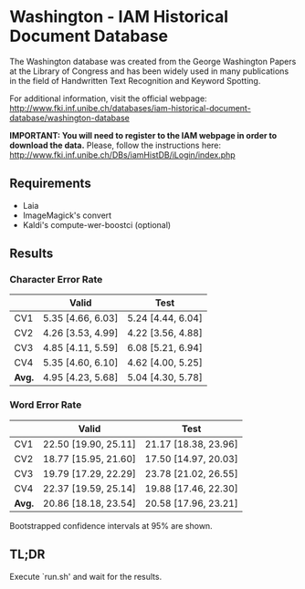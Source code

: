 # Washington - IAM Historical Document Database

The Washington database was created from the George Washington Papers at the
Library of Congress and has been widely used in many publications in the field
of Handwritten Text Recognition and Keyword Spotting.

For additional information, visit the official webpage:
http://www.fki.inf.unibe.ch/databases/iam-historical-document-database/washington-database

**IMPORTANT: You will need to register to the IAM webpage in order to download
the data.** Please, follow the instructions here:
http://www.fki.inf.unibe.ch/DBs/iamHistDB/iLogin/index.php

## Requirements

- Laia
- ImageMagick's convert
- Kaldi's compute-wer-boostci (optional)

## Results

### Character Error Rate

|          | Valid             | Test              |
|----------|-------------------|-------------------|
| CV1      | 5.35 [4.66, 6.03] | 5.24 [4.44, 6.04] |
| CV2      | 4.26 [3.53, 4.99] | 4.22 [3.56, 4.88] |
| CV3      | 4.85 [4.11, 5.59] | 6.08 [5.21, 6.94] |
| CV4      | 5.35 [4.60, 6.10] | 4.62 [4.00, 5.25] |
| **Avg.** | 4.95 [4.23, 5.68] | 5.04 [4.30, 5.78] |

### Word Error Rate

|          | Valid                | Test                 |
|----------|----------------------|----------------------|
| CV1      | 22.50 [19.90, 25.11] | 21.17 [18.38, 23.96] |
| CV2      | 18.77 [15.95, 21.60] | 17.50 [14.97, 20.03] |
| CV3      | 19.79 [17.29, 22.29] | 23.78 [21.02, 26.55] |
| CV4      | 22.37 [19.59, 25.14] | 19.88 [17.46, 22.30] |
| **Avg.** | 20.86 [18.18, 23.54] | 20.58 [17.96, 23.21] |

Bootstrapped confidence intervals at 95% are shown.

## TL;DR

Execute `run.sh' and wait for the results.
